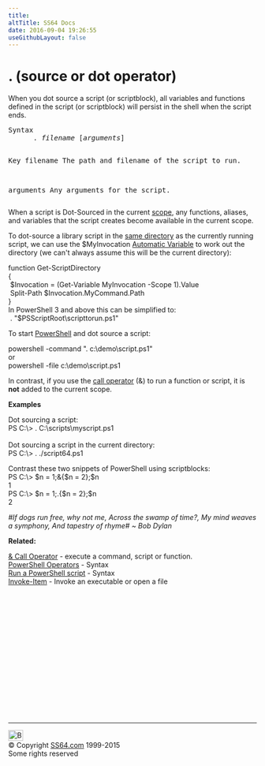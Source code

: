 ```yaml
---
title:
altTitle: SS64 Docs
date: 2016-09-04 19:26:55
useGithubLayout: false
---
```

<!-- #BeginLibraryItem "/Library/head_ps.lbi" --><!-- #EndLibraryItem --><h1>. (source or dot operator) </h1> 
<p>When you dot source a script (or scriptblock), all variables and functions defined in the script (or scriptblock) will persist in the shell when the script ends.</p>
<pre>Syntax
      . <var>filename</var> [<var>arguments</var>]

Key
   filename    The path and filename of the script to run.

   arguments   Any arguments for the script.</pre>
<p>When a script is  Dot-Sourced in the current <a href="syntax-scopes.html">scope</a>, any      functions, aliases, and variables that the script creates become available     in the current scope. </p>
<p>To dot-source a library script in the <a href="http://blogs.msdn.com/b/powershell/archive/2007/06/19/get-scriptdirectory.aspx">same directory</a> as the currently running script, we can use the <span class="code">$MyInvocation</span> <a href="syntax-automatic-variables.html">Automatic Variable</a> to work out the directory (we can't always assume this will be the current directory): </p>
<p><span class="code">function Get-ScriptDirectory <br>
{<br>
&nbsp;$Invocation = (Get-Variable MyInvocation -Scope 1).Value<br>
&nbsp;Split-Path $Invocation.MyCommand.Path<br>
}<br>
</span>In PowerShell 3 and above this can be simplified to:<span class="code"><br>
&nbsp;. "$PSScriptRoot\scripttorun.ps1" </span></p>
<p>To start <a href="powershell.html">PowerShell</a> and dot source a script:</p>
<p><span class="code">powershell -command ". c:\demo\script.ps1" </span><br>
or<br>
<span class="code">powershell -file c:\demo\script.ps1</span></p>
<p>In contrast, if you use the <a href="call.html">call operator</a> (&amp;) to run a function or script, it is <b>not</b> added to the current scope.</p>
<p><b>Examples</b></p>
<p>Dot sourcing a script:<br>
<span class="code"> PS C:\&gt; . C:\scripts\myscript.ps1<br>
<br>
</span>Dot sourcing a script in the current directory:<span class="code"><br>
PS C:\&gt; . ./script64.ps1</span></p>
<p>Contrast these two snippets of PowerShell using scriptblocks: <span class="code"><br>
PS C:\&gt; $n = 1;&amp;{$n = 2};$n<br>
1 <br>
PS C:\&gt; $n = 1;.{$n = 2};$n<br>
2</span></p>
<p class="quote"><i>#If dogs run free, why not me, 
Across the swamp of time?, 
My mind weaves a symphony, And tapestry of rhyme# ~ Bob Dylan </i></p>
<p><b>Related:</b></p>
<p><a href="call.html">&amp; Call Operator</a> - execute a command, script or function.<br>
<a href="syntax-operators.html">PowerShell Operators</a> - Syntax<br>
<a href="syntax-run.html">Run a PowerShell script</a> - Syntax<br>
<a href="invoke-item.html">Invoke-Item</a> - Invoke an executable or open a file</p><!-- #BeginLibraryItem "/Library/foot_ps.lbi" --><p>
<!-- PowerShell300 -->
<ins class="adsbygoogle" style="display:inline-block;width:300px;height:250px" data-ad-client="ca-pub-6140977852749469" data-ad-slot="6253539900"></ins>
<script>
(adsbygoogle = window.adsbygoogle || []).push({});
</script></p>
<hr>
<div id="bl" class="footer"><a href="source.html#"><img src="../images/top.png" width="30" height="22" alt="Back to the Top"></a></div>
<div id="br" class="footer, tagline">© Copyright <a href="../index.html">SS64.com</a> 1999-2015<br>
Some rights reserved</div><!-- #EndLibraryItem -->
